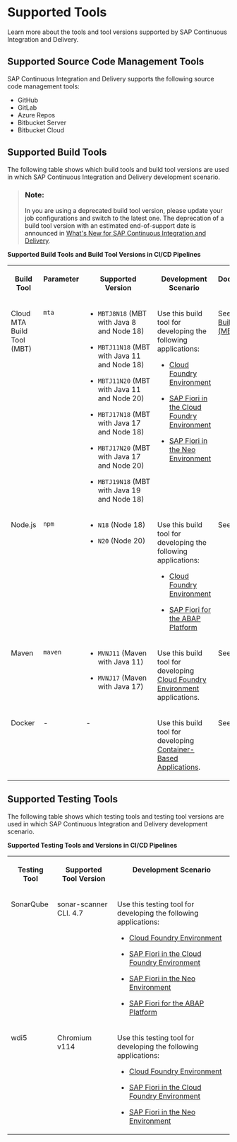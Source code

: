 <!-- loio5949283e74cf4735ae59de4a4d3a9773 -->

# Supported Tools

Learn more about the tools and tool versions supported by SAP Continuous Integration and Delivery.



<a name="loio5949283e74cf4735ae59de4a4d3a9773__section_u2h_ngp_wwb"/>

## Supported Source Code Management Tools

SAP Continuous Integration and Delivery supports the following source code management tools:

-   GitHub
-   GitLab
-   Azure Repos
-   Bitbucket Server
-   Bitbucket Cloud



<a name="loio5949283e74cf4735ae59de4a4d3a9773__section_dlv_5gp_wwb"/>

## Supported Build Tools

The following table shows which build tools and build tool versions are used in which SAP Continuous Integration and Delivery development scenario.

> ### Note:  
> In you are using a deprecated build tool version, please update your job configurations and switch to the latest one. The deprecation of a build tool version with an estimated end-of-support date is announced in [What's New for SAP Continuous Integration and Delivery](what-s-new-for-sap-continuous-integration-and-delivery-8d3bf2e.md).

**Supported Build Tools and Build Tool Versions in CI/CD Pipelines**


<table>
<tr>
<th valign="top">

Build Tool

</th>
<th valign="top">

Parameter

</th>
<th valign="top">

Supported Version

</th>
<th valign="top">

Development Scenario

</th>
<th valign="top">

Documentation

</th>
</tr>
<tr>
<td valign="top">

Cloud MTA Build Tool \(MBT\)

</td>
<td valign="top">

`mta`

</td>
<td valign="top">

-   `MBTJ8N18` \(MBT with Java 8 and Node 18\)

-   `MBTJ11N18` \(MBT with Java 11 and Node 18\)

-   `MBTJ11N20` \(MBT with Java 11 and Node 20\)

-   `MBTJ17N18` \(MBT with Java 17 and Node 18\)

-   `MBTJ17N20` \(MBT with Java 17 and Node 20\)

-   `MBTJ19N18` \(MBT with Java 19 and Node 18\)




</td>
<td valign="top">

Use this build tool for developing the following applications:

-   [Cloud Foundry Environment](cloud-foundry-environment-7c2a049.md)

-   [SAP Fiori in the Cloud Foundry Environment](sap-fiori-in-the-cloud-foundry-environment-8887fe3.md)

-   [SAP Fiori in the Neo Environment](sap-fiori-in-the-neo-environment-1302e9a.md)




</td>
<td valign="top">

See [Cloud MTA Build Tool \(MBT\).](https://sap.github.io/cloud-mta-build-tool/) 

</td>
</tr>
<tr>
<td valign="top">

Node.js

</td>
<td valign="top">

`npm`

</td>
<td valign="top">

-   `N18` \(Node 18\)

-   `N20` \(Node 20\)




</td>
<td valign="top">

Use this build tool for developing the following applications:

-   [Cloud Foundry Environment](cloud-foundry-environment-7c2a049.md)

-   [SAP Fiori for the ABAP Platform](sap-fiori-for-the-abap-platform-5a4ec31.md)




</td>
<td valign="top">

See [Node.js.](https://nodejs.org/en/docs/) 

</td>
</tr>
<tr>
<td valign="top">

Maven

</td>
<td valign="top">

`maven`

</td>
<td valign="top">

-   `MVNJ11` \(Maven with Java 11\)

-   `MVNJ17` \(Maven with Java 17\)




</td>
<td valign="top">

Use this build tool for developing [Cloud Foundry Environment](cloud-foundry-environment-7c2a049.md) applications.

</td>
<td valign="top">

See [Maven.](https://maven.apache.org/index.html) 

</td>
</tr>
<tr>
<td valign="top">

Docker

</td>
<td valign="top">

\-

</td>
<td valign="top">

\-

</td>
<td valign="top">

Use this build tool for developing [Container-Based Applications](container-based-applications-1097039.md).

</td>
<td valign="top">

See [Docker.](https://docs.docker.com/) 

</td>
</tr>
</table>



<a name="loio5949283e74cf4735ae59de4a4d3a9773__section_qcq_zgp_wwb"/>

## Supported Testing Tools

The following table shows which testing tools and testing tool versions are used in which SAP Continuous Integration and Delivery development scenario.

**Supported Testing Tools and Versions in CI/CD Pipelines**


<table>
<tr>
<th valign="top">

Testing Tool

</th>
<th valign="top">

Supported Tool Version

</th>
<th valign="top">

Development Scenario

</th>
</tr>
<tr>
<td valign="top">

SonarQube

</td>
<td valign="top">

sonar-scanner CLI. 4.7

</td>
<td valign="top">

Use this testing tool for developing the following applications:

-   [Cloud Foundry Environment](cloud-foundry-environment-7c2a049.md)

-   [SAP Fiori in the Cloud Foundry Environment](sap-fiori-in-the-cloud-foundry-environment-8887fe3.md)

-   [SAP Fiori in the Neo Environment](sap-fiori-in-the-neo-environment-1302e9a.md)

-   [SAP Fiori for the ABAP Platform](sap-fiori-for-the-abap-platform-5a4ec31.md)




</td>
</tr>
<tr>
<td valign="top">

wdi5

</td>
<td valign="top">

Chromium v114

</td>
<td valign="top">

Use this testing tool for developing the following applications:

-   [Cloud Foundry Environment](cloud-foundry-environment-7c2a049.md)

-   [SAP Fiori in the Cloud Foundry Environment](sap-fiori-in-the-cloud-foundry-environment-8887fe3.md)

-   [SAP Fiori in the Neo Environment](sap-fiori-in-the-neo-environment-1302e9a.md)




</td>
</tr>
</table>


